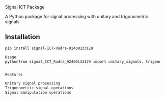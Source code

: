Signal ICT Package

A Python package for signal processing with unitary and trigonometric signals.

## Installation

```bash
pip install signal-ICT-Rudra-92400133129

Usage
pythonfrom signal_ICT_Rudra_92400133129 import unitary_signals, trigonometric_signals, operations


Features

Unitary signal processing
Trigonometric signal operations
Signal manipulation operations